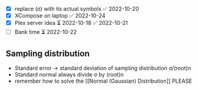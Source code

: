 - [x] replace (σ) with its actual symbols ✅ 2022-10-20
- [x] XCompose on laptop ✅ 2022-10-24
- [x] Plex server idea ⏳ 2022-10-18 ✅ 2022-10-21
- [ ] Bank time ⏳ 2022-10-22
## Sampling distribution
- Standard error -> standard deviation of sampling distribution σ/(root)n
- Standard normal always divide σ by (root)n 
- remember how to solve the [[Normal (Gaussian) Distribution]] PLEASE 

